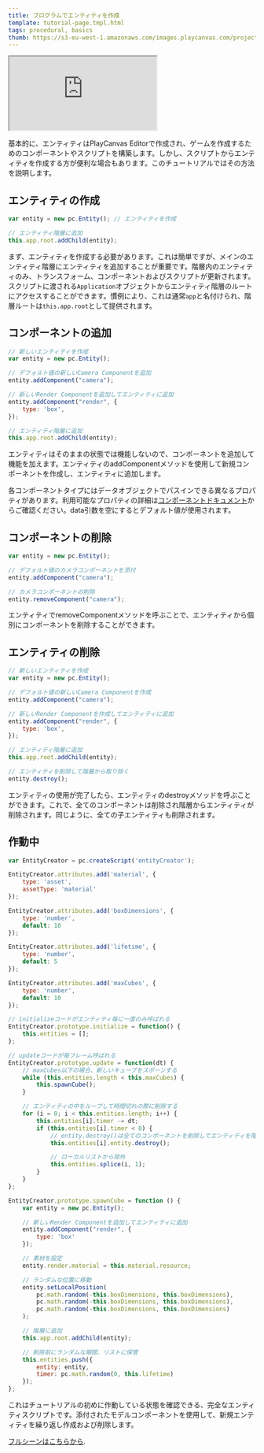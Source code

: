 ```yaml
---
title: プログラムでエンティティを作成
template: tutorial-page.tmpl.html
tags: procedural, basics
thumb: https://s3-eu-west-1.amazonaws.com/images.playcanvas.com/projects/12/406042/4479BC-image-75.jpg
---
```


<iframe src="https://playcanv.as/p/1VjdIY7v/" ></iframe>

基本的に、エンティティはPlayCanvas Editorで作成され、ゲームを作成するためのコンポーネントやスクリプトを構築します。しかし、スクリプトからエンティティを作成する方が便利な場合もあります。このチュートリアルではその方法を説明します。

## エンティティの作成

```js
var entity = new pc.Entity(); // エンティティを作成

// エンティティ階層に追加
this.app.root.addChild(entity);
```

まず、エンティティを作成する必要があります。これは簡単ですが、メインのエンティティ階層にエンティティを追加することが重要です。階層内のエンティティのみ、トランスフォーム、コンポーネントおよびスクリプトが更新されます。スクリプトに渡される`Application`オブジェクトからエンティティ階層のルートにアクセスすることができます。慣例により、これは通常`app`と名付けられ、階層ルートは`this.app.root`として提供されます。

## コンポーネントの追加

```javascript
// 新しいエンティティを作成
var entity = new pc.Entity();

// デフォルト値の新しいCamera Componentを追加
entity.addComponent("camera");

// 新しいRender Componentを追加してエンティティに追加
entity.addComponent("render", {
    type: 'box',
});

// エンティティ階層に追加
this.app.root.addChild(entity);
```

エンティティはそのままの状態では機能しないので、コンポーネントを追加して機能を加えます。エンティティのaddComponentメソッドを使用して新規コンポーネントを作成し、エンティティに追加します。

各コンポーネントタイプにはデータオブジェクトでパスインできる異なるプロパティがあります。利用可能なプロパティの詳細は[コンポーネントドキュメント][1]からご確認ください。data引数を空にするとデフォルト値が使用されます。

## コンポーネントの削除

```javascript
var entity = new pc.Entity();

// デフォルト値のカメラコンポーネントを添付
entity.addComponent("camera");

// カメラコンポーネントの削除
entity.removeComponent("camera");
```

エンティティでremoveComponentメソッドを呼ぶことで、エンティティから個別にコンポーネントを削除することができます。

## エンティティの削除

```javascript
// 新しいエンティティを作成
var entity = new pc.Entity();

// デフォルト値の新しいCamera Componentを作成
entity.addComponent("camera");

// 新しいRender Componentを作成してエンティティに追加
entity.addComponent("render", {
    type: 'box',
});

// エンティティ階層に追加
this.app.root.addChild(entity);

// エンティティを削除して階層から取り除く
entity.destroy();
```

エンティティの使用が完了したら、エンティティのdestroyメソッドを呼ぶことができます。これで、全てのコンポーネントは削除され階層からエンティティが削除されます。同じように、全ての子エンティティも削除されます。

## 作動中

```javascript
var EntityCreator = pc.createScript('entityCreator');

EntityCreator.attributes.add('material', {
    type: 'asset',
    assetType: 'material'
});

EntityCreator.attributes.add('boxDimensions', {
    type: 'number',
    default: 10
});

EntityCreator.attributes.add('lifetime', {
    type: 'number',
    default: 5
});

EntityCreator.attributes.add('maxCubes', {
    type: 'number',
    default: 10
});

// initializeコードがエンティティ毎に一度のみ呼ばれる
EntityCreator.prototype.initialize = function() {
    this.entities = [];
};

// updateコードが毎フレーム呼ばれる
EntityCreator.prototype.update = function(dt) {
    // maxCubes以下の場合、新しいキューブをスポーンする
    while (this.entities.length < this.maxCubes) {
        this.spawnCube();
    }

    // エンティティの中をループして時間切れの際に削除する
    for (i = 0; i < this.entities.length; i++) {
        this.entities[i].timer -= dt;
        if (this.entities[i].timer < 0) {
            // entity.destroy()は全てのコンポーネントを削除してエンティティを階層から取り除く
            this.entities[i].entity.destroy();

            // ローカルリストから除外
            this.entities.splice(i, 1);
        }
    }
};

EntityCreator.prototype.spawnCube = function () {
    var entity = new pc.Entity();

    // 新しいRender Componentを追加してエンティティに追加
    entity.addComponent("render", {
        type: 'box'
    });

    // 素材を設定
    entity.render.material = this.material.resource;

    // ランダムな位置に移動
    entity.setLocalPosition(
        pc.math.random(-this.boxDimensions, this.boxDimensions),
        pc.math.random(-this.boxDimensions, this.boxDimensions),
        pc.math.random(-this.boxDimensions, this.boxDimensions)
    );

    // 階層に追加
    this.app.root.addChild(entity);

    // 削除前にランダムな期間、リストに保管
    this.entities.push({
        entity: entity,
        timer: pc.math.random(0, this.lifetime)
    });
};
```

これはチュートリアルの初めに作動している状態を確認できる、完全なエンティティスクリプトです。添付されたモデルコンポーネントを使用して、新規エンティティを繰り返し作成および削除します。

[フルシーンはこちらから][2].

[1]: /user-manual/packs/components/
[2]: https://playcanvas.com/editor/scene/440341

